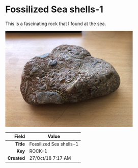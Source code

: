 # Fossilized Sea shells-1
This is a fascinating rock that I found at the sea.
 


<img height="300px" src="10000.jpg"/>

|       Field | Value                   |
|------------:|-------------------------|
|   **Title** | Fossilized Sea shells-1 |
|     **Key** | ROCK-1 |
| **Created** | 27/Oct/18 7:17 AM |
